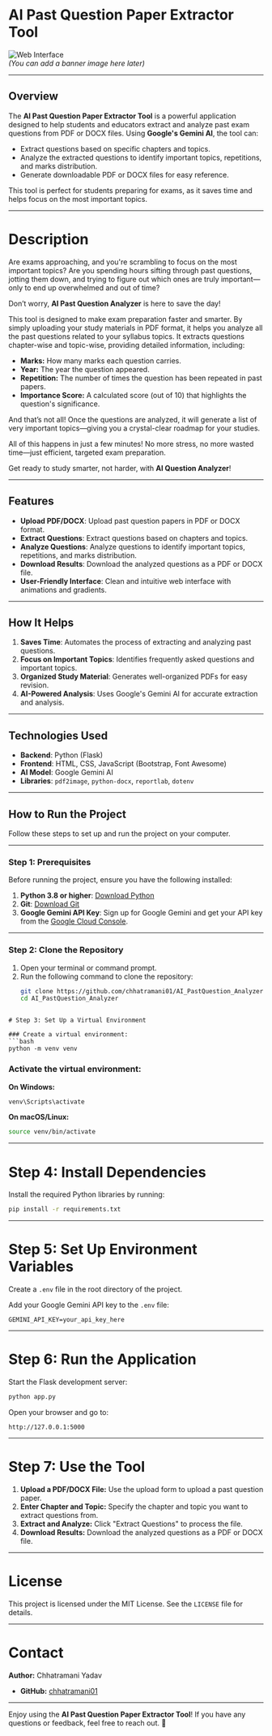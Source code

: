 # AI Past Question Paper Extractor Tool

![Web Interface]()  
*(You can add a banner image here later)*

---

## Overview
The **AI Past Question Paper Extractor Tool** is a powerful application designed to help students and educators extract and analyze past exam questions from PDF or DOCX files. Using **Google's Gemini AI**, the tool can:
- Extract questions based on specific chapters and topics.
- Analyze the extracted questions to identify important topics, repetitions, and marks distribution.
- Generate downloadable PDF or DOCX files for easy reference.

This tool is perfect for students preparing for exams, as it saves time and helps focus on the most important topics.

---
# Description

Are exams approaching, and you're scrambling to focus on the most important topics? Are you spending hours sifting through past questions, jotting them down, and trying to figure out which ones are truly important—only to end up overwhelmed and out of time?

Don’t worry, **AI Past Question Analyzer** is here to save the day!

This tool is designed to make exam preparation faster and smarter. By simply uploading your study materials in PDF format, it helps you analyze all the past questions related to your syllabus topics. It extracts questions chapter-wise and topic-wise, providing detailed information, including:

- **Marks:** How many marks each question carries.  
- **Year:** The year the question appeared.  
- **Repetition:** The number of times the question has been repeated in past papers.  
- **Importance Score:** A calculated score (out of 10) that highlights the question's significance.  

And that’s not all! Once the questions are analyzed, it will generate a list of very important topics—giving you a crystal-clear roadmap for your studies.

All of this happens in just a few minutes! No more stress, no more wasted time—just efficient, targeted exam preparation.

Get ready to study smarter, not harder, with **AI Question Analyzer**!

---

## Features
- **Upload PDF/DOCX**: Upload past question papers in PDF or DOCX format.
- **Extract Questions**: Extract questions based on chapters and topics.
- **Analyze Questions**: Analyze questions to identify important topics, repetitions, and marks distribution.
- **Download Results**: Download the analyzed questions as a PDF or DOCX file.
- **User-Friendly Interface**: Clean and intuitive web interface with animations and gradients.

---

## How It Helps
1. **Saves Time**: Automates the process of extracting and analyzing past questions.
2. **Focus on Important Topics**: Identifies frequently asked questions and important topics.
3. **Organized Study Material**: Generates well-organized PDFs for easy revision.
4. **AI-Powered Analysis**: Uses Google's Gemini AI for accurate extraction and analysis.

---

## Technologies Used
- **Backend**: Python (Flask)
- **Frontend**: HTML, CSS, JavaScript (Bootstrap, Font Awesome)
- **AI Model**: Google Gemini AI
- **Libraries**: `pdf2image`, `python-docx`, `reportlab`, `dotenv`

---

## How to Run the Project

Follow these steps to set up and run the project on your computer.

---

### Step 1: Prerequisites
Before running the project, ensure you have the following installed:
1. **Python 3.8 or higher**: [Download Python](https://www.python.org/downloads/)
2. **Git**: [Download Git](https://git-scm.com/downloads)
3. **Google Gemini API Key**: Sign up for Google Gemini and get your API key from the [Google Cloud Console](https://console.cloud.google.com/).

---

### Step 2: Clone the Repository
1. Open your terminal or command prompt.
2. Run the following command to clone the repository:
   ```bash
   git clone https://github.com/chhatramani01/AI_PastQuestion_Analyzer.git
   cd AI_PastQuestion_Analyzer
```

# Step 3: Set Up a Virtual Environment

### Create a virtual environment:
```bash
python -m venv venv
```

### Activate the virtual environment:

**On Windows:**
```bash
venv\Scripts\activate
```

**On macOS/Linux:**
```bash
source venv/bin/activate
```

---

# Step 4: Install Dependencies
Install the required Python libraries by running:
```bash
pip install -r requirements.txt
```

---

# Step 5: Set Up Environment Variables
Create a `.env` file in the root directory of the project.

Add your Google Gemini API key to the `.env` file:
```env
GEMINI_API_KEY=your_api_key_here
```

---

# Step 6: Run the Application
Start the Flask development server:
```bash
python app.py
```

Open your browser and go to:
```
http://127.0.0.1:5000
```

---

# Step 7: Use the Tool
1. **Upload a PDF/DOCX File:** Use the upload form to upload a past question paper.
2. **Enter Chapter and Topic:** Specify the chapter and topic you want to extract questions from.
3. **Extract and Analyze:** Click "Extract Questions" to process the file.
4. **Download Results:** Download the analyzed questions as a PDF or DOCX file.

---

# License
This project is licensed under the MIT License. See the `LICENSE` file for details.

---

# Contact
**Author:** Chhatramani Yadav

- **GitHub:** [chhatramani01](https://github.com/chhatramani01)
---

Enjoy using the **AI Past Question Paper Extractor Tool**! If you have any questions or feedback, feel free to reach out. 🚀
